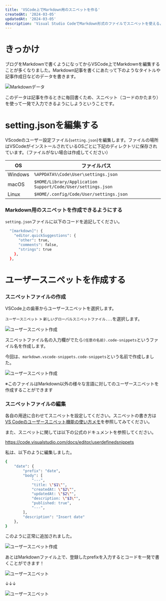 ```yaml
---
title: 'VSCode上でMarkdown用のスニペットを作る'
createdAt: '2024-03-05'
updatedAt: '2024-03-05'
description: 'Visual Studio CodeでMarkdown形式のファイルでスニペットを使えるようにする'
---
```


# きっかけ

ブログをMarkdownで書くようになってからVSCode上でMarkdownを編集することが多くなりました。Markdown記事を書くにあたって下のようなタイトルや記事作成日などのデータを書きます。

![Markdownデータ](/images/markdown-1.png)

このデータは記事を作るときに毎回書くため、スニペット（コードのかたまり）を使って一発で入力できるようにしようということです。

# setting.jsonを編集する

VScodeのユーザー設定ファイル(`setting.json`)を編集します。ファイルの場所はVSCodeがインストールされているOSごとに下記のディレクトリに保存されています。（ファイルがない場合は作成してください）

|OS|ファイルパス|
|---|---|
|Windows|`%APPDATA%\Code\User\settings.json`|
|macOS|`$HOME/Library/Application Support/Code/User/settings.json`|
|Linux|`$HOME/.config/Code/User/settings.json`|

### Markdown用のスニペットを作成できるようにする

`setting.json`ファイルに以下のコードを追記してください。

```bash
  "[markdown]": {
    "editor.quickSuggestions": {
      "other": true,
      "comments": false,
      "strings": true
    },
  },
```

# ユーザースニペットを作成する

### スニペットファイルの作成

VSCode上の歯車からユーザースニペットを選択します。

`ユーザースニペット` > `新しいグローバルスニペットファイル...`を選択します。

![ユーザースニペット作成](/images/markdown-2.png)

スニペットファイル名の入力欄がでたら`(任意の名前).code-snippets`というファイル名を作成します。  

今回は、`markdown.vscode-snippets.code-snippets`という名前で作成しました。

![ユーザースニペット作成](/images/markdown-3.png)

※このファイルはMarkdown以外の様々な言語に対してのユーザースニペットを作成することができます

### スニペットファイルの編集

各自の用途に合わせてスニペットを設定してください。スニペットの書き方は[VS Codeのユーザースニペット機能の使い方メモ](https://qiita.com/12345/items/97ba616d530b4f692c97#%E3%82%B9%E3%83%8B%E3%83%9A%E3%83%83%E3%83%88%E3%81%AE%E5%AE%9A%E7%BE%A9%E3%81%AE%E4%BB%95%E6%96%B9)を参照してみてください。

また、スニペットに関しては以下の公式のドキュメントを参照してください。  

https://code.visualstudio.com/docs/editor/userdefinedsnippets

私は、以下のように編集しました。

```bash
{
	"date": {
		"prefix": "date",
		"body": [
			"---",
			"title: \"$1\"",
			"createdAt: \"$2\"",
			"updatedAt: \"$2\"",
			"description: \"$3\"",
			"published: true",
			"---",
		],
		"description": "Insert date"
	},
}
```

このように正常に追加されました。

![ユーザースニペット作成](/images/markdown-4.png)

あとはMarkdownファイル上で、登録したprefixを入力するとコードを一発で書くことができます！

![ユーザースニペット](/images/markdown-5.png)

↓↓↓

![ユーザースニペット](/images/markdown-6.png)
